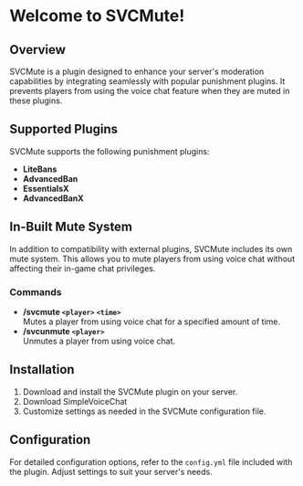 # Welcome to SVCMute!

## Overview
SVCMute is a plugin designed to enhance your server's moderation capabilities by integrating seamlessly with popular punishment plugins. It prevents players from using the voice chat feature when they are muted in these plugins.

## Supported Plugins
SVCMute supports the following punishment plugins:
- **LiteBans**
- **AdvancedBan**
- **EssentialsX**
- **AdvancedBanX**

## In-Built Mute System
In addition to compatibility with external plugins, SVCMute includes its own mute system. This allows you to mute players from using voice chat without affecting their in-game chat privileges.

### Commands
- **/svcmute `<player>` `<time>`**  
  Mutes a player from using voice chat for a specified amount of time.
- **/svcunmute `<player>`**  
  Unmutes a player from using voice chat.

## Installation
1. Download and install the SVCMute plugin on your server.
2. Download SimpleVoiceChat
3. Customize settings as needed in the SVCMute configuration file.

## Configuration
For detailed configuration options, refer to the `config.yml` file included with the plugin. Adjust settings to suit your server's needs.
